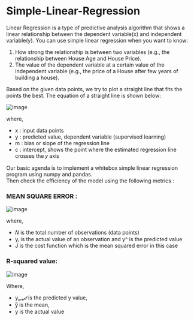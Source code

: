 # Simple-Linear-Regression

Linear Regression is a type of predictive analysis algorithm that shows a linear relationship between the dependent variable(x) and independent variable(y).
You can use simple linear regression when you want to know:

1. How strong the relationship is between two variables (e.g., the relationship between House Age and House Price).
2. The value of the dependent variable at a certain value of the independent variable (e.g., the price of a House after few years of building a house).

Based on the given data points, we try to plot a straight line that fits the points the best. The equation of a straight line is shown below:

![image](https://user-images.githubusercontent.com/83088512/210354187-e43f92e4-17d5-4544-9d19-5651535aea2c.png)

where,<br />
  * x : input data points<br />
  * y : predicted value, dependent variable (supervised learning)<br />
  * m : bias or slope of the regression line<br />
  * c : intercept, shows the point where the estimated regression line crosses the 𝑦 axis<br />

Our basic agenda is to implement a whitebox simple linear regression program using numpy and pandas.<br />
Then check the efficiency of the model using the following metrics :<br />
### MEAN SQUARE ERROR : 

  ![image](https://user-images.githubusercontent.com/83088512/210354385-15589a5a-adfd-4940-97fb-171a41b4723a.png)

where,<br />
  * 𝑁 is the total number of observations (data points)<br />
  * yᵢ is the actual value of an observation and y^ is the predicted value<br />
  * J is the cost function which is the mean squared error in this case<br />
  
  ### R-squared value:
  
  ![image](https://user-images.githubusercontent.com/83088512/210355039-e6a5fb91-3ae5-45f8-ab26-161f59f94590.png)

Where,<br />
  * yₚᵣₑ𝒹 is the predicted y value,<br />
  * y̅ is the mean, <br />
  * y is the actual value<br />
